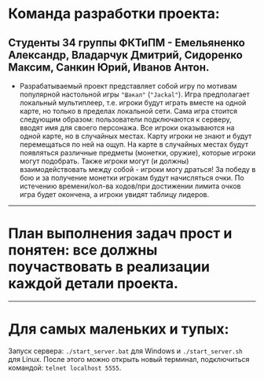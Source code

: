 # Команда разработки проекта: #
Студенты 34 группы ФКТиПМ - Емельяненко Александр, Владарчук Дмитрий, Сидоренко Максим, Санкин Юрий, Иванов Антон.
---
- Разрабатываемый проект представляет собой игру по мотивам популярной настольной игры `"Шакал"` (`"Jackal"`).
Игра предполагает локальный мультиплеер, т.е. игроки будут играть вместе на одной карте, но только в пределах локальной сети.
Сама игра стоится следующим образом: пользователи подключаются к серверу, вводят имя для своего персонажа. Все игроки оказываются на одной карте, но в случайных местах. Карту игроки не знают и будут перемещаться по ней на ощуп. На карте в случайных местах будут появляться различные предметы (монетки, оружие), которые игроки могут подобрать. Также игроки могут (и должны) взаимодействовать между собой - игроки могу драться! За победу в бою и за получение монетки игрокам будут начисляться очки. По истечению времени/кол-ва ходов/при достижении лимита очков игра будет окончена, а игроки увидят таблицу лидеров.
---
# План выполнения задач прост и понятен: все должны поучаствовать в реализации каждой детали проекта. #
---
# Для самых маленьких и тупых: #
Запуск сервера: `./start_server.bat` для Windows и `./start_server.sh` для Linux.
После этого можно открыть новый терминал, подключиться командой: `telnet localhost 5555`.
